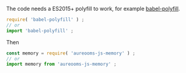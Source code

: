 The code needs a ES2015+ polyfill to work, for example
[babel-polyfill](https://babeljs.io/docs/usage/polyfill).
```js
require( 'babel-polyfill' ) ;
// or
import 'babel-polyfill' ;
```

Then
```js
const memory = require( 'aureooms-js-memory' ) ;
// or
import memory from 'aureooms-js-memory' ;
```
